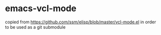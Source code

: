 # emacs-vcl-mode
copied from https://github.com/ssm/elisp/blob/master/vcl-mode.el in order to be used as a git submodule

